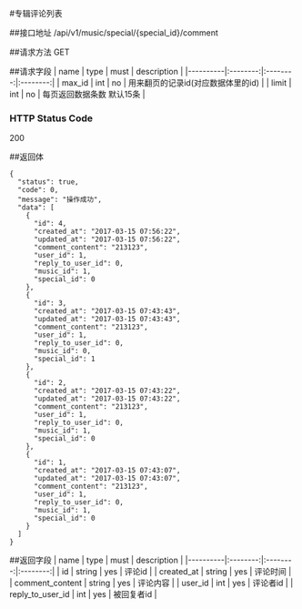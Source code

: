 #专辑评论列表

##接口地址
/api/v1/music/special/{special_id}/comment

##请求方法
GET

##请求字段
| name     | type     | must     | description |
|----------|:--------:|:--------:|:--------:|
| max_id   | int      | no       | 用来翻页的记录id(对应数据体里的id) |
| limit    | int      | no       | 每页返回数据条数 默认15条 |

### HTTP Status Code

200

##返回体
```json5
{
  "status": true,
  "code": 0,
  "message": "操作成功",
  "data": [
    {
      "id": 4,
      "created_at": "2017-03-15 07:56:22",
      "updated_at": "2017-03-15 07:56:22",
      "comment_content": "213123",
      "user_id": 1,
      "reply_to_user_id": 0,
      "music_id": 1,
      "special_id": 0
    },
    {
      "id": 3,
      "created_at": "2017-03-15 07:43:43",
      "updated_at": "2017-03-15 07:43:43",
      "comment_content": "213123",
      "user_id": 1,
      "reply_to_user_id": 0,
      "music_id": 0,
      "special_id": 1
    },
    {
      "id": 2,
      "created_at": "2017-03-15 07:43:22",
      "updated_at": "2017-03-15 07:43:22",
      "comment_content": "213123",
      "user_id": 1,
      "reply_to_user_id": 0,
      "music_id": 1,
      "special_id": 0
    },
    {
      "id": 1,
      "created_at": "2017-03-15 07:43:07",
      "updated_at": "2017-03-15 07:43:07",
      "comment_content": "213123",
      "user_id": 1,
      "reply_to_user_id": 0,
      "music_id": 1,
      "special_id": 0
    }
  ]
}
```
##返回字段
| name     | type     | must     | description |
|----------|:--------:|:--------:|:--------:|
| id       | string   | yes      | 评论id |
| created_at | string | yes      | 评论时间 |
| comment_content | string | yes | 评论内容 |
| user_id  | int      | yes      | 评论者id |
| reply_to_user_id | int | yes   | 被回复者id |